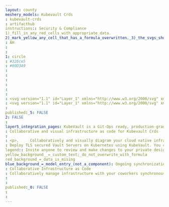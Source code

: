```yaml
---
layout: county 
meshery_models: Kubevault Crds
: kubevault-crds
: artifacthub
instructions:: Security & Compliance
1)_fill_in_any_red_cells_with_appropriate_data.
2)_mark_yellow_any_cell_that_has_a_formula_overwritten._3)_the_svgs_shouldn't_have_xml_header_they_are_added_programmatically_through_workflows: Uncategorized
: AH
: 
: 
1: circle
: #326ce5
: #00D3A9
: 
: 
: 
: 
: 
: 
: <svg version="1.1" id="Layer_1" xmlns="http://www.w3.org/2000/svg" xmlns:xlink="http://www.w3.org/1999/xlink" x="0px" y="0px", 	 viewBox="0 0 32 32" style="enable-background:new 0 0 32 32;" xml:space="preserve">, <style type="text/css">, 	.st0{fill:#326CE5;}, </style>, <path class="st0" d="M15.9,31.8L0,0h31.8l-7.2,14.4h-0.4c-0.8,0-0.9,0.1-1,1.6c0,0.6-1.7,1.6-2.6,1.6c-0.1,0-0.2,0-0.3,0l-0.2-0.1, 	c-0.7-0.5-1-0.8-1.4-0.8c-0.3,0-0.7,0.3-1.3,1L17,18c-0.1,0.1-0.2,0.2-0.2,0.3c-0.1,0.1-0.1,0.2-0.1,0.3c0,0.2,0.1,0.4,0.3,0.5, 	c0.2,0.2,0.4,0.4,0.5,0.6c0.1,0.2,0.2,0.5,0.3,0.8c0,0.3-0.1,0.6-0.2,0.9l-0.4,0.9c0,0.2-0.1,0.3-0.2,0.4c-0.1,0.1-0.3,0.2-0.5,0.2, 	h-0.7h-0.2c-0.3,0-0.7,0-0.8,0.3c0,0.2,0,0.4,0,0.5V25c0,1.2,0,1.2,1.2,1.3h0.4c0.5,0,1.2,1,1.5,1.8L15.9,31.8z M15,14.7v1.8h1.9, 	v-1.8H15z M12.2,11.9v1.9h1.8v-1.9H12.2z M17.8,11.9v1.8h1.9v-1.8H17.8z M15,11.9v1.9h1.9v-1.9H15z M12.2,9.1V11h1.8V9.1H12.2z, 	 M15,9.1v1.8h1.9V9.1H15z M17.8,9.1v1.8h1.9V9.1H17.8z M12.2,6.4v1.9h1.8V6.4H12.2z M17.8,6.4v1.8h1.8V6.4H17.8z M15,6.4v1.8h1.9, 	V6.4H15z"/>, <path class="st0" d="M31,23.4c-0.3-0.2-0.6-0.5-0.8-0.9s-0.3-0.8-0.2-1.2v-0.1c0.8-1,0.8-1-0.1-1.9c-0.9-0.9-0.7-0.6-1.3,0, 	c-0.1,0.1-0.2,0.2-0.3,0.2c-0.1,0.1-0.2,0.1-0.3,0.1c-0.1,0-0.2,0-0.4,0c-0.1,0-0.2-0.1-0.3-0.2c-0.1-0.1-0.2-0.1-0.4-0.2h-0.1, 	c-0.1,0-0.2-0.1-0.3-0.1c-0.1-0.1-0.2-0.2-0.2-0.3c-0.1-0.1-0.1-0.2-0.1-0.3c0-0.1,0-0.2,0-0.4l0,0c0,0,0-0.2,0-0.3, 	c0-0.1-0.1-0.2-0.2-0.3c-0.1-0.1-0.2-0.1-0.3-0.1H25c-1.1,0-1.3-0.2-1.4,1.1c0,0.5-1.6,1.3-2,1.1h-0.1c-1-1-1-1-1.8-0.2L19.4,20, 	c-0.1,0.1-0.2,0.2-0.2,0.3c0,0.1,0,0.2,0.1,0.3l0,0c0.2,0.1,0.3,0.3,0.4,0.5c0.1,0.2,0.1,0.4,0.1,0.6c0,0.2-0.1,0.4-0.2,0.6, 	l-0.3,0.6c0,0.1-0.1,0.2-0.2,0.3c-0.1,0.1-0.2,0.1-0.3,0.1h-0.5c-0.2,0-0.6,0-0.7,0.2c0,0.1,0,0.3,0,0.4v1c0,0.8,0,0.8,0.8,0.9h0.3, 	c0.6,0,1.4,1.5,1.1,2v0.1c-0.7,1-0.7,1,0.2,1.9l0.2,0.2c0.2,0.2,0.5,0.3,0.8,0v-0.1c0.1-0.1,0.3-0.2,0.4-0.3, 	c0.2-0.1,0.3-0.1,0.5-0.1c0.2,0,0.3,0,0.5,0.1c0.2,0.1,0.3,0.2,0.4,0.3l0.3,0.1c0.1,0,0.3,0.1,0.4,0.2c0.1,0.1,0.1,0.3,0.1,0.4, 	c0,0.2,0,0.4,0,0.6c0,0.1,0,0.1,0,0.2c0,0.1,0,0.1,0.1,0.2c0,0.1,0.1,0.1,0.1,0.1C24,32,24,32,24.1,32c0.1,0,0.1,0,0.2,0h1.1, 	c0.4,0,0.7-0.2,0.6-0.6c0,0,0,0,0-0.1c0-0.3,0.1-0.6,0.3-0.9c0.2-0.2,0.5-0.4,0.8-0.4l0,0c0.1,0,0.2-0.1,0.3-0.1l0,0, 	c0.2-0.1,0.4-0.2,0.6-0.1c0.2,0,0.4,0.1,0.5,0.3l0,0c0.2,0.2,0.4,0.3,0.6,0.5c0.7-0.3,1.2-0.8,1.5-1.4c0-0.1-0.1-0.3-0.2-0.4, 	c-0.3-0.2-0.5-0.5-0.5-0.8c-0.1-0.3,0-0.7,0.2-0.9l0.1-0.2c0-0.1,0-0.1,0-0.2c0-0.2,0.1-0.4,0.3-0.5c0.1-0.1,0.3-0.2,0.5-0.1, 	c1,0,1,0,1-1.1C32,23.8,32.2,23.6,31,23.4z M28,24.7c0,0.6-0.2,1.2-0.5,1.7c-0.3,0.5-0.8,0.9-1.4,1.1c-0.6,0.2-1.2,0.3-1.8,0.1, 	c-0.6-0.1-1.1-0.4-1.6-0.9c-0.4-0.4-0.7-1-0.8-1.6s0-1.2,0.2-1.8c0.2-0.6,0.6-1,1.2-1.4c0.5-0.3,1.1-0.5,1.7-0.5, 	c0.8,0,1.6,0.3,2.1,0.9S28,23.9,28,24.7L28,24.7z"/>, </svg>
: <svg version="1.1" id="Layer_1" xmlns="http://www.w3.org/2000/svg" xmlns:xlink="http://www.w3.org/1999/xlink" x="0px" y="0px",          viewBox="0 0 32 32" style="enable-background:new 0 0 32 32;" xml:space="preserve">, <style type="text/css">,         .st0{fill:#FFFFFF;}, </style>, <path class="st0" d="M15.9,31.8L0,0h31.8l-7.2,14.4h-0.4c-0.8,0-0.9,0.1-1,1.6c0,0.6-1.7,1.6-2.6,1.6c-0.1,0-0.2,0-0.3,0l-0.2-0.1,         c-0.7-0.5-1-0.8-1.4-0.8c-0.3,0-0.7,0.3-1.3,1L17,18c-0.1,0.1-0.2,0.2-0.2,0.3c-0.1,0.1-0.1,0.2-0.1,0.3c0,0.2,0.1,0.4,0.3,0.5,         c0.2,0.2,0.4,0.4,0.5,0.6c0.1,0.2,0.2,0.5,0.3,0.8c0,0.3-0.1,0.6-0.2,0.9l-0.4,0.9c0,0.2-0.1,0.3-0.2,0.4c-0.1,0.1-0.3,0.2-0.5,0.2,         h-0.7h-0.2c-0.3,0-0.7,0-0.8,0.3c0,0.2,0,0.4,0,0.5V25c0,1.2,0,1.2,1.2,1.3h0.4c0.5,0,1.2,1,1.5,1.8L15.9,31.8z M15,14.7v1.8h1.9,         v-1.8H15z M12.2,11.9v1.9h1.8v-1.9H12.2z M17.8,11.9v1.8h1.9v-1.8H17.8z M15,11.9v1.9h1.9v-1.9H15z M12.2,9.1V11h1.8V9.1H12.2z,          M15,9.1v1.8h1.9V9.1H15z M17.8,9.1v1.8h1.9V9.1H17.8z M12.2,6.4v1.9h1.8V6.4H12.2z M17.8,6.4v1.8h1.8V6.4H17.8z M15,6.4v1.8h1.9,         V6.4H15z"/>, <path class="st0" d="M31,23.4c-0.3-0.2-0.6-0.5-0.8-0.9s-0.3-0.8-0.2-1.2v-0.1c0.8-1,0.8-1-0.1-1.9c-0.9-0.9-0.7-0.6-1.3,0,         c-0.1,0.1-0.2,0.2-0.3,0.2c-0.1,0.1-0.2,0.1-0.3,0.1c-0.1,0-0.2,0-0.4,0c-0.1,0-0.2-0.1-0.3-0.2c-0.1-0.1-0.2-0.1-0.4-0.2h-0.1,         c-0.1,0-0.2-0.1-0.3-0.1c-0.1-0.1-0.2-0.2-0.2-0.3c-0.1-0.1-0.1-0.2-0.1-0.3c0-0.1,0-0.2,0-0.4l0,0c0,0,0-0.2,0-0.3,         c0-0.1-0.1-0.2-0.2-0.3c-0.1-0.1-0.2-0.1-0.3-0.1H25c-1.1,0-1.3-0.2-1.4,1.1c0,0.5-1.6,1.3-2,1.1h-0.1c-1-1-1-1-1.8-0.2L19.4,20,         c-0.1,0.1-0.2,0.2-0.2,0.3c0,0.1,0,0.2,0.1,0.3l0,0c0.2,0.1,0.3,0.3,0.4,0.5c0.1,0.2,0.1,0.4,0.1,0.6c0,0.2-0.1,0.4-0.2,0.6,         l-0.3,0.6c0,0.1-0.1,0.2-0.2,0.3c-0.1,0.1-0.2,0.1-0.3,0.1h-0.5c-0.2,0-0.6,0-0.7,0.2c0,0.1,0,0.3,0,0.4v1c0,0.8,0,0.8,0.8,0.9h0.3,         c0.6,0,1.4,1.5,1.1,2v0.1c-0.7,1-0.7,1,0.2,1.9l0.2,0.2c0.2,0.2,0.5,0.3,0.8,0v-0.1c0.1-0.1,0.3-0.2,0.4-0.3,         c0.2-0.1,0.3-0.1,0.5-0.1c0.2,0,0.3,0,0.5,0.1c0.2,0.1,0.3,0.2,0.4,0.3l0.3,0.1c0.1,0,0.3,0.1,0.4,0.2c0.1,0.1,0.1,0.3,0.1,0.4,         c0,0.2,0,0.4,0,0.6c0,0.1,0,0.1,0,0.2c0,0.1,0,0.1,0.1,0.2c0,0.1,0.1,0.1,0.1,0.1C24,32,24,32,24.1,32c0.1,0,0.1,0,0.2,0h1.1,         c0.4,0,0.7-0.2,0.6-0.6c0,0,0,0,0-0.1c0-0.3,0.1-0.6,0.3-0.9c0.2-0.2,0.5-0.4,0.8-0.4l0,0c0.1,0,0.2-0.1,0.3-0.1l0,0,         c0.2-0.1,0.4-0.2,0.6-0.1c0.2,0,0.4,0.1,0.5,0.3l0,0c0.2,0.2,0.4,0.3,0.6,0.5c0.7-0.3,1.2-0.8,1.5-1.4c0-0.1-0.1-0.3-0.2-0.4,         c-0.3-0.2-0.5-0.5-0.5-0.8c-0.1-0.3,0-0.7,0.2-0.9l0.1-0.2c0-0.1,0-0.1,0-0.2c0-0.2,0.1-0.4,0.3-0.5c0.1-0.1,0.3-0.2,0.5-0.1,         c1,0,1,0,1-1.1C32,23.8,32.2,23.6,31,23.4z M28,24.7c0,0.6-0.2,1.2-0.5,1.7c-0.3,0.5-0.8,0.9-1.4,1.1c-0.6,0.2-1.2,0.3-1.8,0.1,         c-0.6-0.1-1.1-0.4-1.6-0.9c-0.4-0.4-0.7-1-0.8-1.6s0-1.2,0.2-1.8c0.2-0.6,0.6-1,1.2-1.4c0.5-0.3,1.1-0.5,1.7-0.5,         c0.8,0,1.6,0.3,2.1,0.9S28,23.9,28,24.7L28,24.7z"/>, </svg>
: 
published:_5: FALSE
2: FALSE
: 
layer5_integration_pages: KubeVault is a Git-Ops ready, production-grade solution for deploying and configuring Hashicorp's Vault on Kubernetes.
: Collaborative and visual infrastructure as code for Kubevault Crds
: 
: <p>,     Collaboratively and visually diagram your cloud native infrastructure with GitOps-style pipeline integration. Design, test, and manage configuration your Kubernetes-based, containerized applications as a visual topology., </p>, <p>,     Looking for best practice cloud native design and deployment best practices? Choose from thousands of pre-built components in MeshMap. Choose from hundreds of ready-made design patterns by importing templates from Meshery Catalog or use our low code designer, MeshMap, to create and deploy your own cloud native infrastructure designs., </p>
: Deploy TLS secured Vault Servers on Kubernetes using KubeVault. You can use cert-manager to manage VaultServer TLS or you can manage TLS with self-signed.
legend:: Invite anyone to review and make changes to your private designs.
yellow_background__=_custom_text;_do_not_overwrite_with_formula
red_background_=_data_is_mising
blue_background_=_model_entry_(not_a_component): Ongoing synchronization of Kubernetes configuration and changes across any number of clusters.
: Collaborative Infrastructure as Code
: Collaboratively manage infrastructure with your coworkers synchronously sharing the same designs.
: 
: 
published:_0: FALSE
: 
: 
---
```

